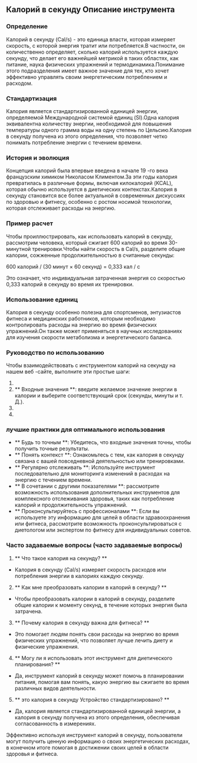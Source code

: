 ## Калорий в секунду Описание инструмента

### Определение
Калорий в секунду (Cal/s) - это единица власти, которая измеряет скорость, с которой энергия тратит или потребляется.В частности, он количественно определяет, сколько калорий используется каждую секунду, что делает его важнейшей метрикой в ​​таких областях, как питание, наука физических упражнений и термодинамика.Понимание этого подразделения имеет важное значение для тех, кто хочет эффективно управлять своим энергетическим потреблением и расходом.

### Стандартизация
Калория является стандартизированной единицей энергии, определяемой Международной системой единиц (SI).Одна калория эквивалентна количеству энергии, необходимой для повышения температуры одного грамма воды на одну степень по Цельсию.Калория в секунду получена из этого определения, что позволяет четко понимать потребление энергии с течением времени.

### История и эволюция
Концепция калорий была впервые введена в начале 19 -го века французским химиком Николасом Климентом.За эти годы калория превратилась в различные формы, включая килокалорий (KCAL), которая обычно используется в диетических контекстах.Калория в секунду становится все более актуальной в современных дискуссиях по здоровью и фитнесу, особенно с ростом носимой технологии, которая отслеживает расходы на энергию.

### Пример расчет
Чтобы проиллюстрировать, как использовать калорий в секунду, рассмотрим человека, который сжигает 600 калорий во время 30-минутной тренировки.Чтобы найти скорость в Cal/s, разделите общие калории, сожженные продолжительностью в считанные секунды:

600 калорий / (30 минут × 60 секунд) = 0,333 кал / с

Это означает, что индивидуальная затраченная энергия со скоростью 0,333 калорий в секунду во время их тренировки.

### Использование единиц
Калория в секунду особенно полезна для спортсменов, энтузиастов фитнеса и медицинских работников, которым необходимо контролировать расходы на энергию во время физических упражнений.Он также может применяться в научных исследованиях для изучения скорости метаболизма и энергетического баланса.

### Руководство по использованию
Чтобы взаимодействовать с инструментом калорий на секунду на нашем веб -сайте, выполните эти простые шаги:

1.
2. ** Входные значения **: введите желаемое значение энергии в калории и выберите соответствующий срок (секунды, минуты и т. Д.).
3.
4.

### лучшие практики для оптимального использования
- ** Будь то точным **: Убедитесь, что входные значения точны, чтобы получить точные результаты.
- ** Понять контекст **: Ознакомьтесь с тем, как калория в секунду связана с вашей повседневной деятельностью или тренировками.
- ** Регулярно отслеживать **: Используйте инструмент последовательно для мониторинга изменений в расходах на энергию с течением времени.
- ** В сочетании с другими показателями **: рассмотрите возможность использования дополнительных инструментов для комплексного отслеживания здоровья, таких как потребление калорий и продолжительность упражнений.
- ** Проконсультируйтесь с профессионалами **: Если вы используете эту информацию для целей в области здравоохранения или фитнеса, рассмотрите возможность проконсультироваться с диетологом или экспертом по фитнесу для индивидуальных советов.

### Часто задаваемые вопросы (часто задаваемые вопросы)

1. ** Что такое калория на секунду? **
- Калория в секунду (Cal/s) измеряет скорость расходов или потребления энергии в калориях каждую секунду.

2. ** Как мне преобразовать калории в калорий в секунду? **
- Чтобы преобразовать калории в калорий в секунду, разделите общие калории к моменту секунд, в течение которых энергия была затрачена.

3. ** Почему калория в секунду важна для фитнеса? **
- Это помогает людям понять свои расходы на энергию во время физических упражнений, что позволяет лучше лечить диету и физические упражнения.

4. ** Могу ли я использовать этот инструмент для диетического планирования? **
- Да, инструмент калорий в секунду может помочь в планировании питания, помогая вам понять, какую энергию вы сжигаете во время различных видов деятельности.

5. ** это калория в секунду Устройство стандартизировано? **
- Да, калория является стандартизированной единицей энергии, а калория в секунду получена из этого определения, обеспечивая согласованность в измерениях.

Эффективно используя инструмент калорий в секунду, пользователи могут получить ценную информацию о своих энергетических расходах, в конечном итоге помогая в достижении своих целей в области здоровья и фитнеса.